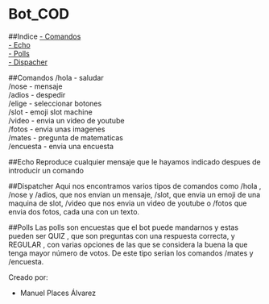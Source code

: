 # Bot_COD
##Indice
[- Comandos](#id1)<br>
[- Echo](#id2)<br>
[- Polls](#id3)<br>
[- Dispacher](#id4)<br>


##Comandos <a name="id1"></a>
/hola - saludar <br>
/nose - mensaje<br>
/adios - despedir<br>
/elige - seleccionar botones<br>
/slot - emoji slot machine<br>
/video - envia un video de youtube<br>
/fotos - envia unas imagenes<br>
/mates - pregunta de matematicas<br>
/encuesta - envia una encuesta

##Echo<a name="id2"></a>
Reproduce cualquier mensaje que le hayamos indicado despues de introducir un comando

##Dispatcher<a name="id3"></a>
Aqui nos encontramos varios tipos de comandos como /hola , /nose y /adios, que nos envian un mensaje, /slot, que envia un emoji de una maquina de slot, /video que nos envia un video de youtube o /fotos que envia dos fotos, cada una con un texto.

##Polls<a name="id4"></a>
Las polls son encuestas que el bot puede mandarnos y estas pueden ser QUIZ , que son preguntas con una respuesta correcta, y REGULAR , con varias opciones de las que se considera la buena la que tenga mayor número de votos. De este tipo serian los comandos /mates  y /encuesta.



Creado por:

- Manuel Places Álvarez